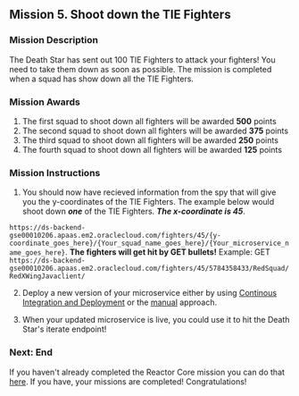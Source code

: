 ## Mission 5. Shoot down the TIE Fighters ##

### Mission Description ###

The Death Star has sent out 100 TIE Fighters to attack your fighters! You need to take them down as soon as possible. The mission is completed when a squad has show down all the TIE Fighters.

### Mission Awards ###

1. The first squad to shoot down all fighters will be awarded **500** points
2. The second squad to shoot down all fighters will be awarded **375** points
3. The third squad to shoot down all fighters will be awarded **250** points
4. The fourth squad to shoot down all fighters will be awarded **125** points

### Mission Instructions ###

1. You should now have recieved information from the spy that will give you the y-coordinates of the TIE Fighters. The example below would shoot down ***one*** of the TIE Fighters. ***The x-coordinate is 45***.

```https://ds-backend-gse00010206.apaas.em2.oraclecloud.com/fighters/45/{y-coordinate_goes_here}/{Your_squad_name_goes_here}/{Your_microservice_name_goes_here}```. **The fighters will get hit by GET bullets!**
Example: GET ```https://ds-backend-gse00010206.apaas.em2.oraclecloud.com/fighters/45/5784358433/RedSquad/RedXWingJavaclient/```

2. Deploy a new version of your microservice either by using [Continous Integration and Deployment](deployment/cicd.md) or the [manual](deployment/manually.md) approach. 

3. When your updated microservice is live, you could use it to hit the Death Star's iterate endpoint!

### Next: End ###

If you haven't already completed the Reactor Core mission you can do that [here](database.md). If you have, your missions are completed! Congratulations!
